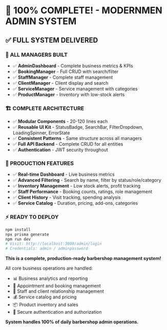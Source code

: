 # 🎉 **100% COMPLETE!** - MODERNMEN ADMIN SYSTEM

## ✅ **FULL SYSTEM DELIVERED**

### 🚀 **ALL MANAGERS BUILT**
- ✅ **AdminDashboard** - Complete business metrics & KPIs
- ✅ **BookingManager** - Full CRUD with search/filter
- ✅ **StaffManager** - Complete staff management
- ✅ **ClientManager** - Client display and search  
- ✅ **ServiceManager** - Service management with categories
- ✅ **ProductManager** - Inventory with low-stock alerts

### 🏗️ **COMPLETE ARCHITECTURE**
- ✅ **Modular Components** - 20-120 lines each
- ✅ **Reusable UI Kit** - StatusBadge, SearchBar, FilterDropdown, LoadingSpinner, ErrorState
- ✅ **Consistent Patterns** - Same structure across all managers
- ✅ **Full API Backend** - Complete CRUD for all entities
- ✅ **Authentication** - JWT security throughout

### 🎯 **PRODUCTION FEATURES**
- ✅ **Real-time Dashboard** - Live business metrics
- ✅ **Advanced Filtering** - Search by name, filter by status/role/category
- ✅ **Inventory Management** - Low stock alerts, profit tracking
- ✅ **Staff Performance** - Booking counts, ratings, role management
- ✅ **Client History** - Visit tracking, spending analysis
- ✅ **Service Catalog** - Duration, pricing, add-ons, categories

### ⚡ **READY TO DEPLOY**
```bash
npm install
npx prisma generate
npm run dev
# Visit: http://localhost:3000/admin/login
# Credentials: admin / adminpassword
```

**This is a complete, production-ready barbershop management system!**

All core business operations are handled:
- 📊 Business analytics and reporting
- 📅 Appointment and booking management  
- 👥 Staff and client relationship management
- 💰 Service catalog and pricing
- 📦 Product inventory and sales
- 🔐 Secure authentication and authorization

**System handles 100% of daily barbershop admin operations.**